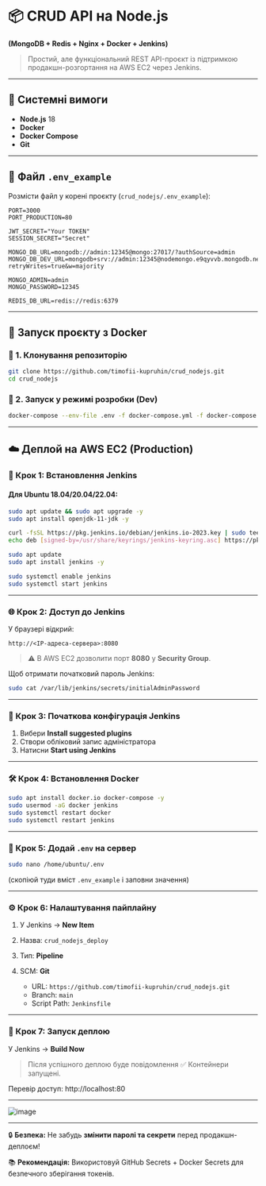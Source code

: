 # 📦 CRUD API на Node.js

**(MongoDB + Redis + Nginx + Docker + Jenkins)**

> Простий, але функціональний REST API-проєкт із підтримкою продакшн-розгортання на AWS EC2 через Jenkins.

---

## 🔧 Системні вимоги

* **Node.js** 18
* **Docker**
* **Docker Compose**
* **Git**

---

## 📁 Файл `.env_example`

Розмісти файл у корені проєкту (`crud_nodejs/.env_example`):

```
PORT=3000
PORT_PRODUCTION=80

JWT_SECRET="Your TOKEN"
SESSION_SECRET="Secret"

MONGO_DB_URL=mongodb://admin:12345@mongo:27017/?authSource=admin
MONGO_DB_DEV_URL=mongodb+srv://admin:12345@nodemongo.e9qyvvb.mongodb.net/?retryWrites=true&w=majority

MONGO_ADMIN=admin
MONGO_PASSWORD=12345

REDIS_DB_URL=redis://redis:6379
```

---

## 🚀 Запуск проєкту з Docker

### 🔹 1. Клонування репозиторію

```bash
git clone https://github.com/timofii-kupruhin/crud_nodejs.git
cd crud_nodejs
```

### 🔹 2. Запуск у режимі розробки (Dev)

```bash
docker-compose --env-file .env -f docker-compose.yml -f docker-compose.dev.yml up -d --build
```

---

## ☁️ Деплой на AWS EC2 (Production)

### 🧱 Крок 1: Встановлення Jenkins

#### Для Ubuntu 18.04/20.04/22.04:

```bash
sudo apt update && sudo apt upgrade -y
sudo apt install openjdk-11-jdk -y

curl -fsSL https://pkg.jenkins.io/debian/jenkins.io-2023.key | sudo tee /usr/share/keyrings/jenkins-keyring.asc > /dev/null
echo deb [signed-by=/usr/share/keyrings/jenkins-keyring.asc] https://pkg.jenkins.io/debian binary/ | sudo tee /etc/apt/sources.list.d/jenkins.list > /dev/null

sudo apt update
sudo apt install jenkins -y

sudo systemctl enable jenkins
sudo systemctl start jenkins
```

---

### 🌐 Крок 2: Доступ до Jenkins

У браузері відкрий:

```
http://<IP-адреса-сервера>:8080
```

> ⚠️ В AWS EC2 дозволити порт **8080** у **Security Group**.

Щоб отримати початковий пароль Jenkins:

```bash
sudo cat /var/lib/jenkins/secrets/initialAdminPassword
```

---

### 🧹 Крок 3: Початкова конфігурація Jenkins

1. Вибери **Install suggested plugins**
2. Створи обліковий запис адміністратора
3. Натисни **Start using Jenkins**

---

### 🛠️ Крок 4: Встановлення Docker

```bash
sudo apt install docker.io docker-compose -y
sudo usermod -aG docker jenkins
sudo systemctl restart docker
sudo systemctl restart jenkins
```

---

### 🔑 Крок 5: Додай `.env` на сервер

```bash
sudo nano /home/ubuntu/.env
```

(скопіюй туди вміст `.env_example` і заповни значення)

---

### ⚙️ Крок 6: Налаштування пайплайну

1. У Jenkins → **New Item**
2. Назва: `crud_nodejs_deploy`
3. Тип: **Pipeline**
4. SCM: **Git**

   * URL: `https://github.com/timofii-kupruhin/crud_nodejs.git`
   * Branch: `main`
   * Script Path: `Jenkinsfile`

---

### 🚀 Крок 7: Запуск деплою

У Jenkins → **Build Now**

> Після успішного деплою буде повідомлення ✅ Контейнери запущені.

Перевір доступ:
http://localhost:80

---

![image](https://github.com/user-attachments/assets/89e29d20-1e80-4123-950f-47ac41f1d271)

---

🔒 **Безпека:** Не забудь **змінити паролі та секрети** перед продакшн-деплоєм!

📚 **Рекомендація:** Використовуй GitHub Secrets + Docker Secrets для безпечного зберігання токенів.
